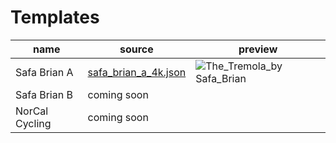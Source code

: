 # Templates

| name           | source                                                                                                      | preview                                                                                                                       |
| -------------- | ----------------------------------------------------------------------------------------------------------- | ----------------------------------------------------------------------------------------------------------------------------- |
| Safa Brian A   | [safa_brian_a_4k.json](https://github.com/walkersutton/cyclemetry/blob/main/templates/safa_brian_a_4k.json) | ![The_Tremola_by Safa_Brian](https://github.com/walkersutton/cyclemetry/assets/25811783/71aa4902-dd29-453f-b4a5-a87ddabd2437) |
| Safa Brian B   | coming soon                                                                                                 |                                                                                                                               |
| NorCal Cycling | coming soon                                                                                                 |                                                                                                                               |
